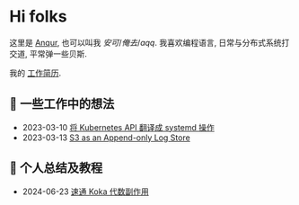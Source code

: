 # Hi folks

这里是 [Anqur], 也可以叫我 *安可*/*俺去*/*aqq*. 我喜欢编程语言, 日常与分布式系统打交道, 平常弹一些贝斯.

我的 [工作简历].

[Anqur]: https://github.com/anqurvanillapy
[工作简历]: post/cv

## 💼 一些工作中的想法

* 2023-03-10 [将 Kubernetes API 翻译成 systemd 操作](/post/20230310-unitlet)
* 2023-03-13 [S3 as an Append-only Log Store](/post/20230313-log4s3)

## 📑 个人总结及教程

* 2024-06-23 [速通 Koka 代数副作用](/post/20240623-koka-algeff)
